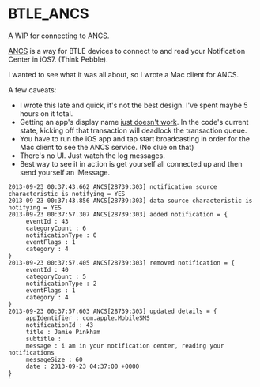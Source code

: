 BTLE_ANCS
=========

A WIP for connecting to ANCS.

[ANCS](https://developer.apple.com/library/ios/documentation/CoreBluetooth/Reference/AppleNotificationCenterServiceSpecification/Introduction/Introduction.html#//apple_ref/doc/uid/TP40013460-CH2-SW1) is a way for BTLE devices to connect to and read your Notification Center in iOS7. (Think Pebble).

I wanted to see what it was all about, so I wrote a Mac client for ANCS.

A few caveats:
* I wrote this late and quick, it's not the best design. I've spent maybe 5 hours on it total.
* Getting an app's display name [just doesn't work](https://devforums.apple.com/message/876984#876984). In the code's current state, kicking off that transaction will deadlock the transaction queue.
* You have to run the iOS app and tap start broadcasting in order for the Mac client to see the ANCS service. (No clue on that)
* There's no UI. Just watch the log messages.
* Best way to see it in action is get yourself all connected up and then send yourself an iMessage.

```
2013-09-23 00:37:43.662 ANCS[28739:303] notification source characteristic is notifying = YES
2013-09-23 00:37:43.856 ANCS[28739:303] data source characteristic is notifying = YES
2013-09-23 00:37:57.307 ANCS[28739:303] added notification = {
	 eventId : 43
	 categoryCount : 6
	 notificationType : 0
	 eventFlags : 1
	 category : 4
}
2013-09-23 00:37:57.405 ANCS[28739:303] removed notification = {
	 eventId : 40
	 categoryCount : 5
	 notificationType : 2
	 eventFlags : 1
	 category : 4
}
2013-09-23 00:37:57.603 ANCS[28739:303] updated details = {
	 appIdentifier : com.apple.MobileSMS
	 notificationId : 43
	 title : Jamie Pinkham
	 subtitle : 
	 message : i am in your notification center, reading your notifications
	 messageSize : 60
	 date : 2013-09-23 04:37:00 +0000
}
`
